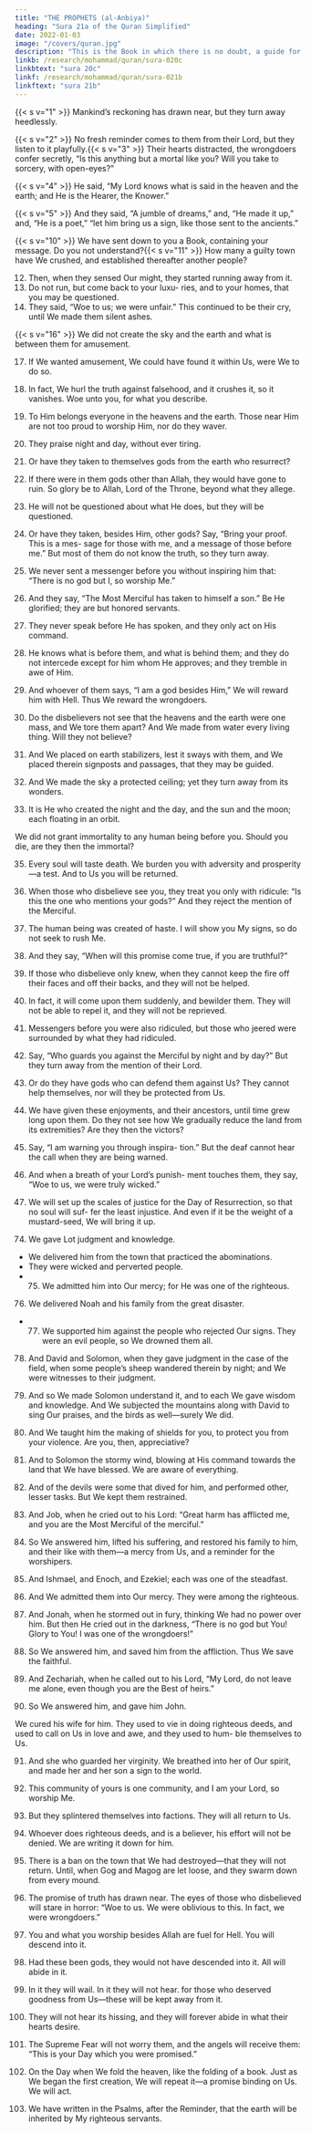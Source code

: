 ```yaml
---
title: "THE PROPHETS (al-Anbiya)"
heading: "Sura 21a of the Quran Simplified"
date: 2022-01-03
image: "/covers/quran.jpg"
description: "This is the Book in which there is no doubt, a guide for the righteous."
linkb: /research/mohammad/quran/sura-020c
linkbtext: "sura 20c"
linkf: /research/mohammad/quran/sura-021b
linkftext: "sura 21b"
---
```



{{< s v="1" >}}  Mankind’s reckoning has drawn near, but they turn away heedlessly.

{{< s v="2" >}}  No fresh reminder comes to them from their Lord, but they listen to it playfully.{{< s v="3" >}}  Their hearts distracted, the wrongdoers confer secretly, “Is this anything but a mortal like you? Will you take to sorcery, with open-eyes?”

{{< s v="4" >}}  He said, “My Lord knows what is said in the heaven and the earth; and He is the Hearer, the Knower.”

{{< s v="5" >}}  And they said, “A jumble of dreams,” and, “He made it up,” and, “He is a poet,” “let him
bring us a sign, like those sent to the ancients.”

<!-- 6. None of the towns We destroyed before them had believed. Will they, then, believe?

7. We did not send before you except men, whom We inspired. Ask the people of knowledge, if you do not know.

8. We did not make them mere bodies that ate no food, nor were they immortal.{{< s v="9" >}}  Then We fulfilled Our promise to them,
and We saved them together with whomever We willed, and We destroyed the extravagant. -->

{{< s v="10" >}}  We have sent down to you a Book, containing your message. Do you not understand?{{< s v="11" >}}  How many a guilty town have We crushed,
and established thereafter another people?

12. Then, when they sensed Our might, they
started running away from it.
13. Do not run, but come back to your luxu-
ries, and to your homes, that you may be
questioned.
14. They said, “Woe to us; we were unfair.”
This continued to be their cry, until We
made them silent ashes.

{{< s v="16" >}} We did not create the sky and the earth and what is between them for amusement.

17. If We wanted amusement, We could have found it within Us, were We to do so.

18. In fact, We hurl the truth against falsehood, and it crushes it, so it vanishes. Woe unto
you, for what you describe.

19. To Him belongs everyone in the heavens and the earth. Those near Him are not too
proud to worship Him, nor do they waver.

20. They praise night and day, without ever tiring.
21. Or have they taken to themselves gods from the earth who resurrect?
22. If there were in them gods other than Allah, they would have gone to ruin. So glory be
to Allah, Lord of the Throne, beyond what they allege.

23. He will not be questioned about what He does, but they will be questioned.
24. Or have they taken, besides Him, other gods? Say, “Bring your proof. This is a mes-
sage for those with me, and a message of those before me.” But most of them do not
know the truth, so they turn away.

25. We never sent a messenger before you without inspiring him that: “There is no god
but I, so worship Me.”

26. And they say, “The Most Merciful has taken to himself a son.” Be He glorified; they
are but honored servants.

27. They never speak before He has spoken, and they only act on His command.
28. He knows what is before them, and what is
behind them; and they do not intercede except for him whom He approves; and they
tremble in awe of Him.

29. And whoever of them says, “I am a god besides Him,” We will reward him with Hell.
Thus We reward the wrongdoers.

30. Do the disbelievers not see that the heavens and the earth were one mass, and We tore them apart? And We made from water every living thing. Will they not believe?

31. And We placed on earth stabilizers, lest it sways with them, and We placed therein
signposts and passages, that they may be guided.

32. And We made the sky a protected ceiling; yet they turn away from its wonders.
33. It is He who created the night and the day, and the sun and the moon; each floating in an
orbit.

We did not grant immortality to any human being before you. Should you die, are
they then the immortal?

35. Every soul will taste death. We burden you with adversity and prosperity—a test. And to
Us you will be returned.

36. When those who disbelieve see you, they treat you only with ridicule: “Is this the one
who mentions your gods?” And they reject the mention of the Merciful.

37. The human being was created of haste. I will show you My signs, so do not seek to rush Me.

38. And they say, “When will this promise come true, if you are truthful?”
39. If those who disbelieve only knew, when
they cannot keep the fire off their faces and
off their backs, and they will not be helped.

40. In fact, it will come upon them suddenly, and bewilder them. They will not be able to
repel it, and they will not be reprieved.

41. Messengers before you were also ridiculed, but those who jeered were surrounded by
what they had ridiculed.

42. Say, “Who guards you against the Merciful
by night and by day?” But they turn away
from the mention of their Lord.

43. Or do they have gods who can defend them
against Us? They cannot help themselves, nor
will they be protected from Us.

44. We have given these enjoyments, and their
ancestors, until time grew long upon them.
Do they not see how We gradually reduce the
land from its extremities? Are they then the
victors?

45. Say, “I am warning you through inspira-
tion.” But the deaf cannot hear the call when
they are being warned.
46. And when a breath of your Lord’s punish-
ment touches them, they say, “Woe to us, we
were truly wicked.”
47. We will set up the scales of justice for the
Day of Resurrection, so that no soul will suf-
fer the least injustice. And even if it be the  weight of a mustard-seed, We will bring it up.

<!-- 48. We gave Moses and Aaron the Criterion,
and illumination, and a reminder for the
righteous.
49. Those who fear their Lord in private, and
are apprehensive of the Hour.
50. This too is a blessed message that We re-
vealed. Are you going to deny it?
51. We gave Abraham his integrity formerly,
and We knew him well.
52. When he said to his father and his people,
“What are these statues to which you are de-
voted?”
53. They said, “We found our parents wor-
shiping them.”
54. He said, “You and your parents are in evi-
dent error.”
55. They said, “Are you telling us the truth, or
are you just playing?”
56. He said, “Your Lord is the Lord of the
heavens and the earth, the One who created
them, and I bear witness to that.
57. “By Allah, I will have a plan for your statues
after you have gone away.”
58. So he reduced them into pieces, except for
their biggest, that they may return to it.
59. They said, “Who did this to our gods? He
is certainly one of the wrongdoers.”
60. They said, “We heard a youth mentioning
them. He is called Abraham.”
61. They said, “Bring him before the eyes of the
people, so that they may witness.”
62. They said, “Are you the one who did this to
our gods, O Abraham?”
63. He said, “But it was this biggest of them
that did it. Ask them, if they can speak.”
64. Then they turned to one another, and said,
“You yourselves are the wrongdoers.”
65. But they reverted to their old ideas: “You
certainly know that these do not speak.”
66. He said, “Do you worship, instead of Allah,
what can neither benefit you in anything, nor
harm you?
67. Fie on you, and on what you worship in-
stead of Allah. Do you not understand?”
68. They said, “Burn him and support your
gods, if you are going to act.”
69. We said, “O fire, be coolness and safety
upon Abraham.”
70. They planned to harm him, but We made
them the worst losers.
71. And We delivered him, and Lot, to the land
that We blessed for all people.
72. And We granted him Isaac and Jacob as a
gift; and each We made righteous.
73. And We made them leaders, guiding by
Our command; and We inspired them to do
good works, and to observe the prayer, and to
give out charity. They were devoted servants
to Us. -->

74. We gave Lot judgment and knowledge. 
- We delivered him from the town that practiced the abominations. 
- They were wicked and perverted people.
- 75. We admitted him into Our mercy; for He was one of the righteous.

76. We delivered Noah and his family from the great disaster.
- 77. We supported him against the people who rejected Our signs. They were an evil people, so We drowned them all.

78. And David and Solomon, when they gave judgment in the case of the field, when some
people’s sheep wandered therein by night; and We were witnesses to their judgment.

79. And so We made Solomon understand it, and to each We gave wisdom and knowledge.
And We subjected the mountains along with
David to sing Our praises, and the birds as
well—surely We did.

80. And We taught him the making of shields for you, to protect you from your violence.
Are you, then, appreciative?

81. And to Solomon the stormy wind, blowing at His command towards the land that We
have blessed. We are aware of everything.

82. And of the devils were some that dived for him, and performed other, lesser tasks. But
We kept them restrained.

83. And Job, when he cried out to his Lord: “Great harm has afflicted me, and you are the
Most Merciful of the merciful.”

84. So We answered him, lifted his suffering,
and restored his family to him, and their like
with them—a mercy from Us, and a reminder
for the worshipers.

85. And Ishmael, and Enoch, and Ezekiel; each
was one of the steadfast.

86. And We admitted them into Our mercy.
They were among the righteous.

87. And Jonah, when he stormed out in fury,
thinking We had no power over him. But
then He cried out in the darkness, “There is
no god but You! Glory to You! I was one of
the wrongdoers!”

88. So We answered him, and saved him from
the affliction. Thus We save the faithful.
89. And Zechariah, when he called out to his
Lord, “My Lord, do not leave me alone, even
though you are the Best of heirs.”

90. So We answered him, and gave him John.

We cured his wife for him. They used to
vie in doing righteous deeds, and used to call
on Us in love and awe, and they used to hum-
ble themselves to Us.

91. And she who guarded her virginity. We breathed into her of Our spirit, and made her
and her son a sign to the world.

92. This community of yours is one community, and I am your Lord, so worship Me.
93. But they splintered themselves into factions. They will all return to Us.
94. Whoever does righteous deeds, and is a believer, his effort will not be denied. We are
writing it down for him. 

95. There is a ban on the town that We had destroyed—that they will not return. Until, when Gog and Magog are let loose, and they swarm down from every mound.

97. The promise of truth has drawn near. The eyes of those who disbelieved will stare in horror: “Woe to us. We were oblivious to this. In fact, we were wrongdoers.”

98. You and what you worship besides Allah are fuel for Hell. You will descend into it.

99. Had these been gods, they would not have descended into it. All will abide in it.

100. In it they will wail. In it they will not hear. 
for those who deserved goodness from
Us—these will be kept away from it.

102. They will not hear its hissing, and they will forever abide in what their hearts desire.

103. The Supreme Fear will not worry them, and the angels will receive them: “This is your
Day which you were promised.”

104. On the Day when We fold the heaven, like the folding of a book. Just as We began the first creation, We will repeat it—a promise binding on Us. We will act.

105. We have written in the Psalms, after the Reminder, that the earth will be inherited by My righteous servants.

<!-- 106. Indeed, in this is a message for people who worship.

107. We did not send you except as mercy to mankind.

108. Say, “It is revealed to me that your God is
One God. Are you going to submit?”

109. But if they turn away, say, “I have informed you sufficiently. Although I do not
know whether what you are promised is near or far.”

110. He knows what is said openly, and He knows what you conceal.

111. “And I do not know whether it is perhaps a trial for you, and an enjoyment for a while.”

112. He said, “My Lord, judge with justice.”

And, “Our Lord is the Gracious, Whose help
is sought against what you allege.”
 -->